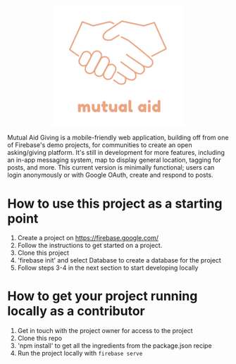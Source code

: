 <p align="center">
<img src="public/logo.png" width="300">
</p>

Mutual Aid Giving is a mobile-friendly web application, building off from one of Firebase's demo projects, for communities to create an open asking/giving platform. It's still in development for more features, including an in-app messaging system, map to display general location, tagging for posts, and more. This current version is minimally functional; users can login anonymously or with Google OAuth, create and respond to posts.

# How to use this project as a starting point
1. Create a project on https://firebase.google.com/
2. Follow the instructions to get started on a project.
3. Clone this project
4. 'firebase init' and select Database to create a database for the project 
5. Follow steps 3-4 in the next section to start developing locally

# How to get your project running locally as a contributor
1. Get in touch with the project owner for access to the project
2. Clone this repo
3. 'npm install' to get all the ingredients from the package.json recipe
4. Run the project locally with `firebase serve`
